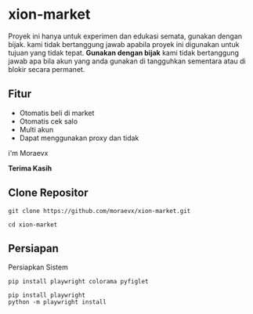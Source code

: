 # xion-market
Proyek ini hanya untuk experimen dan edukasi semata, gunakan dengan bijak. kami tidak bertanggung jawab apabila proyek ini digunakan untuk tujuan yang tidak tepat.
**Gunakan dengan bijak** kami tidak bertanggung jawab apa bila akun yang anda gunakan di tangguhkan sementara atau di blokir secara permanet.

## Fitur
- Otomatis beli di market
- Otomatis cek salo
- Multi akun
- Dapat menggunakan proxy dan tidak
  
i'm Moraevx 

**Terima Kasih**

## Clone Repositor

```
git clone https://github.com/moraevx/xion-market.git
```
```
cd xion-market
```

## Persiapan

Persiapkan Sistem  
```
pip install playwright colorama pyfiglet
```
```
pip install playwright
python -m playwright install
```




